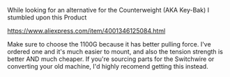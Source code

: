 While looking for an alternative for the Counterweight (AKA Key-Bak) I stumbled upon this Product

https://www.aliexpress.com/item/4001346125084.html

Make sure to choose the 1100G because it has better pulling force.
I've ordered one and it's much easier to mount, and also the tension strength is better AND much cheaper.
If you're sourcing parts for the Switchwire or converting your old machine, I'd highly recomend getting this instead.
